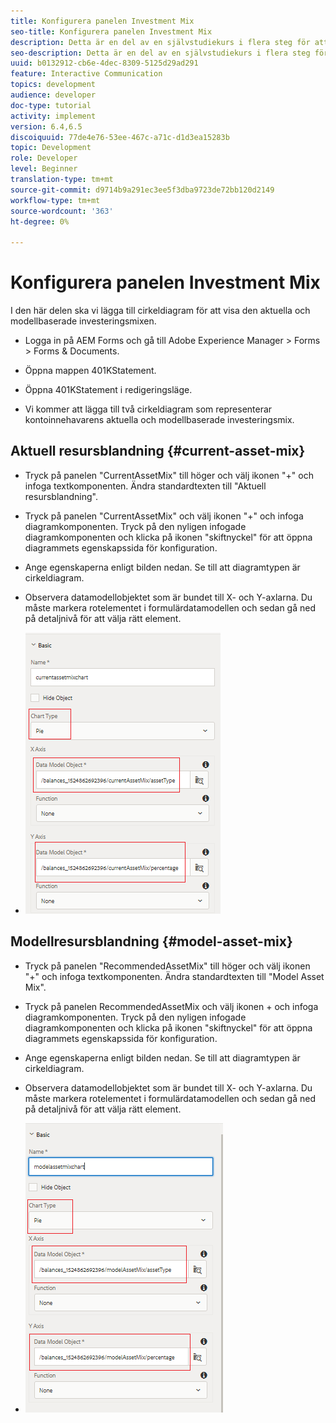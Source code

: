 ```yaml
---
title: Konfigurera panelen Investment Mix
seo-title: Konfigurera panelen Investment Mix
description: Detta är en del av en självstudiekurs i flera steg för att skapa ditt första interaktiva kommunikationsdokument. I det här avsnittet kommer vi att lägga till cirkeldiagram för att visa den aktuella och modellens investeringsmix.
seo-description: Detta är en del av en självstudiekurs i flera steg för att skapa ditt första interaktiva kommunikationsdokument. I det här avsnittet kommer vi att lägga till cirkeldiagram för att visa den aktuella och modellens investeringsmix.
uuid: b0132912-cb6e-4dec-8309-5125d29ad291
feature: Interactive Communication
topics: development
audience: developer
doc-type: tutorial
activity: implement
version: 6.4,6.5
discoiquuid: 77de4e76-53ee-467c-a71c-d1d3ea15283b
topic: Development
role: Developer
level: Beginner
translation-type: tm+mt
source-git-commit: d9714b9a291ec3ee5f3dba9723de72bb120d2149
workflow-type: tm+mt
source-wordcount: '363'
ht-degree: 0%

---
```



# Konfigurera panelen Investment Mix

I den här delen ska vi lägga till cirkeldiagram för att visa den aktuella och modellbaserade investeringsmixen.

* Logga in på AEM Forms och gå till Adobe Experience Manager > Forms > Forms &amp; Documents.

* Öppna mappen 401KStatement.

* Öppna 401KStatement i redigeringsläge.

* Vi kommer att lägga till två cirkeldiagram som representerar kontoinnehavarens aktuella och modellbaserade investeringsmix.

## Aktuell resursblandning {#current-asset-mix}

* Tryck på panelen &quot;CurrentAssetMix&quot; till höger och välj ikonen &quot;+&quot; och infoga textkomponenten. Ändra standardtexten till &quot;Aktuell resursblandning&quot;.

* Tryck på panelen &quot;CurrentAssetMix&quot; och välj ikonen &quot;+&quot; och infoga diagramkomponenten. Tryck på den nyligen infogade diagramkomponenten och klicka på ikonen &quot;skiftnyckel&quot; för att öppna diagrammets egenskapssida för konfiguration.

* Ange egenskaperna enligt bilden nedan. Se till att diagramtypen är cirkeldiagram.

* Observera datamodellobjektet som är bundet till X- och Y-axlarna. Du måste markera rotelementet i formulärdatamodellen och sedan gå ned på detaljnivå för att välja rätt element.

* ![currentassetmix](assets/currentassetmixchart.png)

## Modellresursblandning {#model-asset-mix}

* Tryck på panelen &quot;RecommendedAssetMix&quot; till höger och välj ikonen &quot;+&quot; och infoga textkomponenten. Ändra standardtexten till &quot;Model Asset Mix&quot;.

* Tryck på panelen RecommendedAssetMix och välj ikonen + och infoga diagramkomponenten. Tryck på den nyligen infogade diagramkomponenten och klicka på ikonen &quot;skiftnyckel&quot; för att öppna diagrammets egenskapssida för konfiguration.

* Ange egenskaperna enligt bilden nedan. Se till att diagramtypen är cirkeldiagram.

* Observera datamodellobjektet som är bundet till X- och Y-axlarna. Du måste markera rotelementet i formulärdatamodellen och sedan gå ned på detaljnivå för att välja rätt element.

* ![assettype](assets/modelassettypechart.png)

